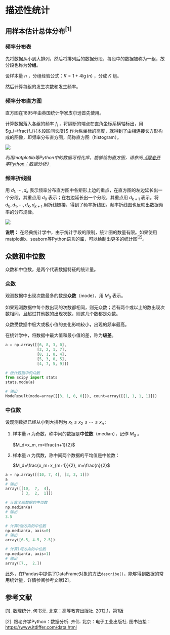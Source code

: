 # 描述性统计



## 用样本估计总体分布$^{[1]}$

### 频率分布表

先将数据从小到大排列，然后将排列后的数据分段，每段中的数据被称为一组，故分段也称为**分组**。

设样本量 $n$ ，分组经验公式：$K=1+4\lg{(n)}$ ，分成 $K$ 组。

然后计算每组的发生次数和发生频率。

### 频率分布直方图

直方图在1895年由英国统计学家皮尔逊首先使用。

计算数据落入各组的频率 $f_i$ ，将隔断的端点在直角坐标系横轴标出，用 $g_i=\frac{f_i}{本段区间长度}$ 作为纵坐标的高度，就得到了由相连接长方形构成的图像，即频率分布直方图，简称直方图（histogram）。

![](https://gitee.com/qiwsir/images/raw/master/2021-2-24/1614131192046-histogram1.png)

*利用matplotlib等Python中的数据可视化库，能够绘制直方图，请参阅[《跟老齐学Python：数据分析》](https://www.itdiffer.com/data.html)*

### 频率折线图

用 $d_1, \cdots, d_k$ 表示频率分布直方图中各矩形上边的重点，在直方图的左边延长出一个分段，其重点用 $d_0$ 表示；在右边延长出一个分段，其重点用 $d_{k+1}$ 表示。将 $d_0,d_1,\cdots,d_k,d_{k+1}$ 用折线链接，得到了频率折线图。频率折线图也反映出数据频率的分布规律。

![](https://gitee.com/qiwsir/images/raw/master/2021-2-24/1614131257787-histogram2.png)

**说明：** 在经典统计学中，由于统计手段的限制，统计图的数量有限。如果使用matplotlib、seaborn等Python语言的库，可以绘制出更多的统计图$^{[2]}$。

## 众数和中位数

众数和中位数，是两个代表数据特征的统计量。

### 众数

观测数据中出现次数最多的数是**众数**（mode），用 $M_0$ 表示。

如果观测数据中每个数出现的次数都相同，则无众数；若有两个或以上的数出现次数相同，且超过其他数的出现次数，则这几个数都是众数。

众数受数据中极大或极小值的变化影响较小，出现的频率最高。

在统计学中，将数据中最大值和最小值的差，称为**级差**。

```python
a = np.array([[6, 8, 3, 0],
              [3, 2, 1, 7],
              [8, 1, 8, 4],
              [5, 3, 0, 5],
              [4, 7, 5, 9]])

# 统计数据中的众数
from scipy import stats
stats.mode(a)

# 输出
ModeResult(mode=array([[3, 1, 0, 0]]), count=array([[1, 1, 1, 1]]))
```

### 中位数

设观测数据已经从小到大排列为 $x_1\le x_2\le\cdots\le x_n$ :

1. 样本量 $n$ 为奇数，称中间的数据是**中位数**（median），记作 $M_d$ 。

   $M_d=x_m, m=\frac{n+1}{2}$

2. 样本量 $n$ 为偶数，称中间两个数据的平均值是中位数：

   $M_d=\frac{x_m+x_{m+1}}{2}, m=\frac{n}{2}$

```python
a = np.array([[10, 7, 4], [3, 2, 1]])
a
# 输出
array([[10,  7,  4],
       [ 3,  2,  1]])

# 计算全部数据的中位数
np.median(a)
# 输出
3.5

# 计算0轴方向的中位数
np.median(a, axis=0)
# 输出
array([6.5, 4.5, 2.5])

# 计算1周方向的中位数
np.median(a, axis=1)
# 输出
array([7.,  2.])
```

此外，在Pandas中提供了DataFrame对象的方法`describe()`，能够得到数据的常用统计量，详情参阅参考文献[2]。



## 参考文献

[1]. 数理统计. 何书元. 北京：高等教育出版社. 2012.1，第1版

[2]. 跟老齐学Python：数据分析. 齐伟. 北京：电子工业出版社. 图书链接：https://www.itdiffer.com/data.html